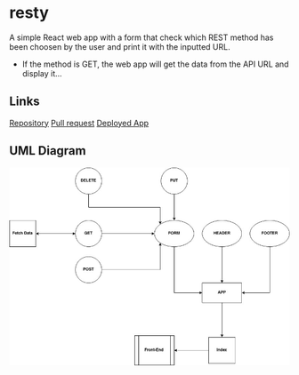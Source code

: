 # resty

A simple React web app with a form that check which REST method has been choosen by the user and print it with the inputted URL.

- If the method is GET, the web app will get the data from the API URL and display it...

## Links

[Repository](https://github.com/AmjadMesmar/resty)
[Pull request](https://github.com/AmjadMesmar/resty/pull/5)
[Deployed App](https://souls-resty.herokuapp.com/)

## UML Diagram

![uml](./resty-uml2.jpg)
